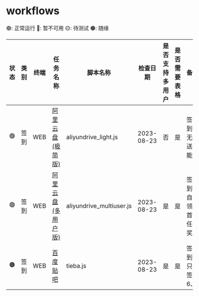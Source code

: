 # workflows
🟢: 正常运行 🔴: 暂不可用 🟡: 待测试 🟤: 随缘

| 状态 | 类别 | 终端 | 任务名称 | 脚本名称 | 检查日期 | 是否支持多用户 | 是否需要表格 |备注 |使用步骤 |
| --- | --- | --- | --- | --- | --- | --- | --- | --- | --- |
| 🟢️ | 签到 | WEB | [阿里云盘(极简版)](https://www.aliyundrive.com) | aliyundrive_light.js | 2023-08-23 | 否 | 是 | 签到，无推送功能 |待编写 |
| 🟢️ | 签到 | WEB | [阿里云盘(多用户版)](https://www.aliyundrive.com) | aliyundrive_multiuser.js | 2023-08-23 | 是 | 是 | 签到、自动领取首个任务奖励 |待编写 |
| 🟤 | 签到 | WEB | [百度贴吧](https://tieba.baidu.com) | tieba.js | 2023-08-23 | 是 | 是 | 签到、只能签6、 

